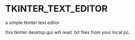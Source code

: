 # TKINTER_TEXT_EDITOR
a simple tkinter text editor

this tkinter desktop gui will read .txt files from your local pc.
